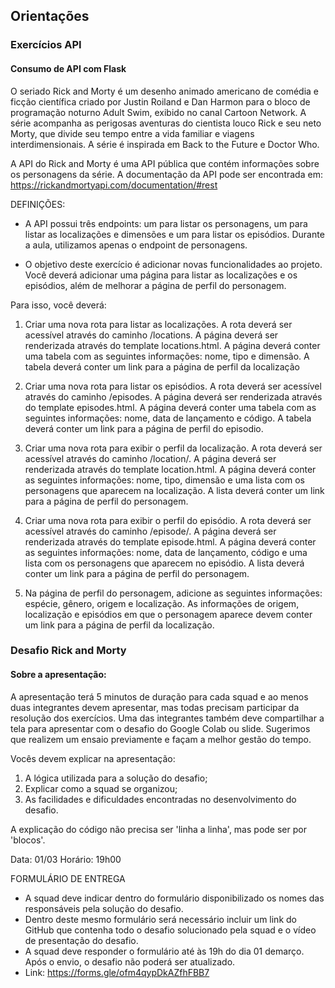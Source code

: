 ## Orientações 

### Exercícios API
#### Consumo de API com Flask

O seriado Rick and Morty é um desenho animado americano de comédia e ficção científica criado por Justin Roiland e Dan Harmon para o bloco de programação noturno Adult Swim, exibido no canal Cartoon Network. A série acompanha as perigosas aventuras do cientista louco Rick e seu neto Morty, que divide seu tempo entre a vida familiar e viagens interdimensionais. A série é inspirada em Back to the Future e Doctor Who.

A API do Rick and Morty é uma API pública que contém informações sobre os personagens da série. A documentação da API pode ser encontrada em: https://rickandmortyapi.com/documentation/#rest

DEFINIÇÕES:
- A API possui três endpoints: um para listar os personagens, um para listar as localizações e dimensões e um para listar os episódios. Durante a aula, utilizamos apenas o endpoint de personagens. 

- O objetivo deste exercício é adicionar novas funcionalidades ao projeto. Você deverá adicionar uma página para listar as localizações e os episódios, além de melhorar a página de perfil do personagem.

Para isso, você deverá: 
1. Criar uma nova rota para listar as localizações. A rota deverá ser acessível através do caminho /locations. A página deverá ser renderizada através do template locations.html. A página deverá conter uma tabela com as seguintes informações: nome, tipo e dimensão. A tabela deverá conter um link para a página de perfil da localização

2. Criar uma nova rota para listar os episódios. A rota deverá ser acessível através do caminho /episodes. A página deverá ser renderizada através do template episodes.html. A página deverá conter uma tabela com as seguintes informações: nome, data de lançamento e código. A tabela deverá conter um link para a página de perfil do episodio.

3. Criar uma nova rota para exibir o perfil da localização. A rota deverá ser acessível através do caminho /location/<id>. A página deverá ser renderizada através do template location.html. A página deverá conter as seguintes informações: nome, tipo, dimensão e uma lista com os personagens que aparecem na localização. A lista deverá conter um link para a página de perfil do personagem.

4. Criar uma nova rota para exibir o perfil do episódio. A rota deverá ser acessível através do caminho /episode/<id>. A página deverá ser renderizada através do template episode.html. A página deverá conter as seguintes informações: nome, data de lançamento, código e uma lista com os personagens que aparecem no episódio. A lista deverá conter um link para a página de perfil do personagem.

5. Na página de perfil do personagem, adicione as seguintes informações: espécie, gênero, origem e localização. As informações de origem, localização e episódios em que o personagem aparece devem conter um link para a página de perfil da localização.


### Desafio Rick and Morty

#### Sobre a apresentação:
A apresentação terá 5 minutos de duração para cada squad e ao menos duas integrantes devem apresentar, mas todas precisam participar da resolução dos exercícios. Uma das integrantes também deve compartilhar a tela para apresentar com o desafio do Google Colab ou slide. Sugerimos que realizem um ensaio previamente e façam a melhor gestão do tempo. 

Vocês devem explicar na apresentação:
1. A lógica utilizada para a solução do desafio;
2. Explicar como a squad se organizou;
3. As facilidades e dificuldades encontradas no desenvolvimento do desafio.

A explicação do código não precisa ser 'linha a linha', mas pode ser por 'blocos'.

Data: 01/03
Horário: 19h00

FORMULÁRIO DE ENTREGA
- A squad deve indicar dentro do formulário disponibilizado os nomes das responsáveis pela solução do desafio.
- Dentro deste mesmo formulário será necessário incluir um link do GitHub que contenha todo o desafio solucionado pela squad e o vídeo de  presentação do desafio.
- A squad deve responder o formulário até às 19h do dia 01 demarço. Após o envio, o desafio não poderá ser atualizado.
- Link: https://forms.gle/ofm4qypDkAZfhFBB7
